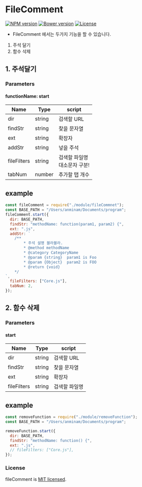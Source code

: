 # FileComment

[![NPM version](https://badge.fury.io/js/comment-core-library.svg)](http://badge.fury.io/js/comment-core-library)
[![Bower version](https://badge.fury.io/bo/comment-core-library.svg)](http://badge.fury.io/bo/comment-core-library)
[![License](http://img.shields.io/badge/license-MIT-brightgreen.svg)](http://opensource.org/licenses/MIT)

- FileComment 에서는 두가지 기능을 할 수 있습니다.

1. 주석 달기
2. 함수 삭제

## 1. 주석달기

### Parameters

#### functionName: start

<table>
  <thead>
    <tr>
      <th>Name</th>
      <th>Type</th>
      <th>script</th>
    </tr>
  </thead>
  <tbody>
    <tr>
      <td>dir</td>
      <td>string</td>
      <td>검색할 URL</td>
    </tr>
    <tr>
      <td>findStr</td>
      <td>string</td>
      <td>찾을 문자열</td>
    </tr>
    <tr>
      <td>ext</td>
      <td>string</td>
      <td>확장자</td>
    </tr>
    <tr>
      <td>addStr</td>
      <td>string</td>
      <td>넣을 주석</td>
    </tr>
    <tr>
      <td>fileFilters</td>
      <td>string</td>
      <td>검색할 파일명 <br> 대소문자 구분!</td>
    </tr>
    <tr>
      <td>tabNum</td>
      <td>number</td>
      <td>추가할 탭 개수</td>
    </tr>
  </tbody>
</table>

## example

```js
const fileComment = require("./module/fileCommnet");
const BASE_PATH = "/Users/anminam/Documents/program";
fileComment.start({
  dir: BASE_PATH,
  findStr: "methodName: function(param1, param2) {",
  ext: ".js",
  addStr: `
    /**
        * 주석 설명 블라블라.
        * @method methodName
        * @category CategoryName
        * @param {string}  param1 is Foo
        * @param {Object}  param2 is FOO
        * @return {void}
    */
`,
  fileFilters: ["Core.js"],
  tabNum: 2,
});
```

## 2. 함수 삭제

### Parameters

#### start

<table>
  <thead>
    <tr>
      <th>Name</th>
      <th>Type</th>
      <th>script</th>
    </tr>
  </thead>
  <tbody>
    <tr>
      <td>dir</td>
      <td>string</td>
      <td>검색할 URL</td>
    </tr>
    <tr>
      <td>findStr</td>
      <td>string</td>
      <td>찾을 문자열</td>
    </tr>
    <tr>
      <td>ext</td>
      <td>string</td>
      <td>확장자</td>
    </tr>
    <tr>
      <td>fileFilters</td>
      <td>string</td>
      <td>검색할 파일명</td>
    </tr>
  </tbody>
</table>

## example

```js
const removeFunction = require("./module/removeFunction");
const BASE_PATH = "/Users/anminam/Documents/program";

removeFunction.start({
  dir: BASE_PATH,
  findStr: "methodName: function() {",
  ext: ".js",
  // fileFilters: ["Core.js"],
});
```

### License

fileComment is [MIT licensed](./LICENSE).
